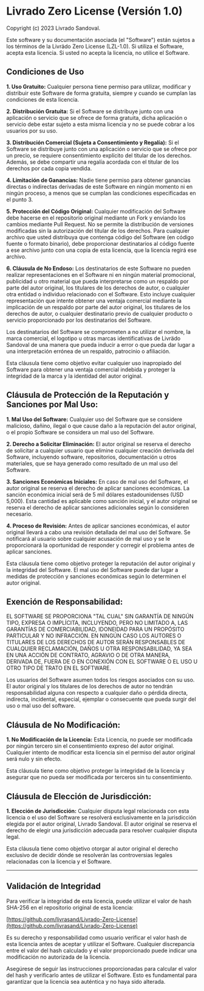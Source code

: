 # Livrado Zero License (Versión 1.0)

Copyright (c) 2023 Livrado Sandoval.

Este software y su documentación asociada (el "Software") están sujetos a los términos de la Livrädo Zero License (LZL-1.0). Si utiliza el Software, acepta esta licencia. Si usted no acepta la licencia, no utilice el Software.

## Condiciones de Uso

**1. Uso Gratuito:** Cualquier persona tiene permiso para utilizar, modificar y distribuir este Software de forma gratuita, siempre y cuando se cumplan las condiciones de esta licencia.

**2. Distribución Gratuita:** Si el Software se distribuye junto con una aplicación o servicio que se ofrece de forma gratuita, dicha aplicación o servicio debe estar sujeto a esta misma licencia y no se puede cobrar a los usuarios por su uso.

**3. Distribución Comercial (Sujeta a Consentimiento y Regalía):** Si el Software se distribuye junto con una aplicación o servicio que se ofrece por un precio, se requiere consentimiento explícito del titular de los derechos. Además, se debe compartir una regalía acordada con el titular de los derechos por cada copia vendida.

**4. Limitación de Ganancias:** Nadie tiene permiso para obtener ganancias directas o indirectas derivadas de este Software en ningún momento ni en ningún proceso, a menos que se cumplan las condiciones especificadas en el punto 3.

**5. Protección del Código Original:** Cualquier modificación del Software debe hacerse en el repositorio original mediante un Fork y enviando los cambios mediante Pull Request. No se permite la distribución de versiones modificadas sin la autorización del titular de los derechos. Para cualquier archivo que usted distribuya que contenga código del Software (en código fuente o formato binario), debe proporcionar destinatarios al código fuente a ese archivo junto con una copia de esta licencia, que la licencia regirá ese archivo. 

**6. Cláusula de No Endoso:** Los destinatarios de este Software no pueden realizar representaciones en el Software ni en ningún material promocional, publicidad u otro material que pueda interpretarse como un respaldo por parte del autor original, los titulares de los derechos de autor, o cualquier otra entidad o individuo relacionado con el Software. Esto incluye cualquier representación que intente obtener una ventaja comercial mediante la implicación de un respaldo por parte del autor original, los titulares de los derechos de autor, o cualquier destinatario previo de cualquier producto o servicio proporcionado por los destinatarios del Software.

Los destinatarios del Software se comprometen a no utilizar el nombre, la marca comercial, el logotipo u otras marcas identificativas de Livrädo Sandoval de una manera que pueda inducir a error o que pueda dar lugar a una interpretación errónea de un respaldo, patrocinio o afiliación.

Esta cláusula tiene como objetivo evitar cualquier uso inapropiado del Software para obtener una ventaja comercial indebida y proteger la integridad de la marca y la identidad del autor original.

## Cláusula de Protección de la Reputación y Sanciones por Mal Uso:

**1. Mal Uso del Software:** Cualquier uso del Software que se considere malicioso, dañino, ilegal o que cause daño a la reputación del autor original, o el propio Software se considera un mal uso del Software.

**2. Derecho a Solicitar Eliminación:** El autor original se reserva el derecho de solicitar a cualquier usuario que elimine cualquier creación derivada del Software, incluyendo software, repositorios, documentación u otros materiales, que se haya generado como resultado de un mal uso del Software.

**3. Sanciones Económicas Iniciales:** En caso de mal uso del Software, el autor original se reserva el derecho de aplicar sanciones económicas. La sanción económica inicial será de 5 mil dólares estadounidenses (USD 5,000). Esta cantidad es aplicable como sanción inicial, y el autor original se reserva el derecho de aplicar sanciones adicionales según lo consideren necesario.

**4. Proceso de Revisión:** Antes de aplicar sanciones económicas, el autor original llevará a cabo una revisión detallada del mal uso del Software. Se notificará al usuario sobre cualquier acusación de mal uso y se le proporcionará la oportunidad de responder y corregir el problema antes de aplicar sanciones.

Esta cláusula tiene como objetivo proteger la reputación del autor original y la integridad del Software. El mal uso del Software puede dar lugar a medidas de protección y sanciones económicas según lo determinen el autor original.

## Exención de Responsabilidad:

EL SOFTWARE SE PROPORCIONA "TAL CUAL" SIN GARANTÍA DE NINGÚN TIPO, EXPRESA O IMPLÍCITA, INCLUYENDO, PERO NO LIMITADO A, LAS GARANTÍAS DE COMERCIABILIDAD, IDONEIDAD PARA UN PROPÓSITO PARTICULAR Y NO INFRACCIÓN. EN NINGÚN CASO LOS AUTORES O TITULARES DE LOS DERECHOS DE AUTOR SERÁN RESPONSABLES DE CUALQUIER RECLAMACIÓN, DAÑOS U OTRA RESPONSABILIDAD, YA SEA EN UNA ACCIÓN DE CONTRATO, AGRAVIO O DE OTRA MANERA, DERIVADA DE, FUERA DE O EN CONEXIÓN CON EL SOFTWARE O EL USO U OTRO TIPO DE TRATO EN EL SOFTWARE.

Los usuarios del Software asumen todos los riesgos asociados con su uso. El autor original y los titulares de los derechos de autor no tendrán responsabilidad alguna con respecto a cualquier daño o pérdida directa, indirecta, incidental, especial, ejemplar o consecuente que pueda surgir del uso o mal uso del software.

## Cláusula de No Modificación:

**1. No Modificación de la Licencia:** Esta Licencia, no puede ser modificada por ningún tercero sin el consentimiento expreso del autor original. Cualquier intento de modificar esta licencia sin el permiso del autor original será nulo y sin efecto.

Esta cláusula tiene como objetivo proteger la integridad de la licencia y asegurar que no pueda ser modificada por terceros sin tu consentimiento.

## Cláusula de Elección de Jurisdicción:

**1. Elección de Jurisdicción:** Cualquier disputa legal relacionada con esta licencia o el uso del Software se resolverá exclusivamente en la jurisdicción elegida por el autor original, Livrado Sandoval. El autor original se reserva el derecho de elegir una jurisdicción adecuada para resolver cualquier disputa legal.

Esta cláusula tiene como objetivo otorgar al autor original el derecho exclusivo de decidir dónde se resolverán las controversias legales relacionadas con la licencia y el Software.

---

## Validación de Integridad

Para verificar la integridad de esta licencia, puede utilizar el valor de hash SHA-256 en el repositorio original de esta licencia:

[https://github.com/livrasand/Livrado-Zero-License](https://github.com/livrasand/Livrado-Zero-License)

Es su derecho y responsabilidad como usuario verificar el valor hash de esta licencia antes de aceptar y utilizar el Software. Cualquier discrepancia entre el valor del hash calculado y el valor proporcionado puede indicar una modificación no autorizada de la licencia.

Asegúrese de seguir las instrucciones proporcionadas para calcular el valor del hash y verificarlo antes de utilizar el Software. Esto es fundamental para garantizar que la licencia sea auténtica y no haya sido alterada.
